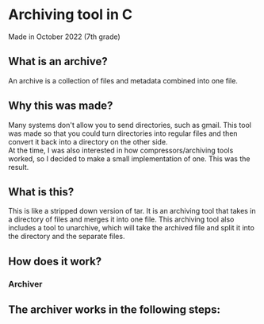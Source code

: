 # Archiving tool in C
Made in October 2022 (7th grade)

## What is an archive?
An archive is a collection of files and metadata combined into one file.  

## Why this was made?
Many systems don't allow you to send directories, such as gmail. This tool was made so that you could turn directories into regular files and then convert it back into a directory on the other side.  
At the time, I was also interested in how compressors/archiving tools worked, so I decided to make a small implementation of one. This was the result.

## What is this?
This is like a stripped down version of tar. It is an archiving tool that takes in a directory of files and merges it into one file. This archiving tool also includes a tool to unarchive, which will take the archived file and split it into the directory and the separate files.

## How does it work?
### Archiver
The archiver works in the following steps:
- 
